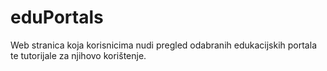 # eduPortals
Web stranica koja korisnicima nudi pregled odabranih edukacijskih portala te tutorijale za njihovo korištenje.
